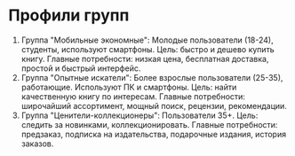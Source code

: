 # Профили групп  
1) Группа "Мобильные экономные": Молодые пользователи (18-24), студенты, используют смартфоны. Цель: быстро и дешево купить книгу. Главные потребности: низкая цена, бесплатная доставка, простой и быстрый интерфейс.  
2) Группа "Опытные искатели": Более взрослые пользователи (25-35), работающие. Используют ПК и смартфоны. Цель: найти качественную книгу по интересам. Главные потребности: широчайший ассортимент, мощный поиск, рецензии, рекомендации.  
3) Группа "Ценители-коллекционеры": Пользователи 35+. Цель: следить за новинками, коллекционировать. Главные потребности: предзаказ, подписка на издательства, подарочные издания, история заказов.
